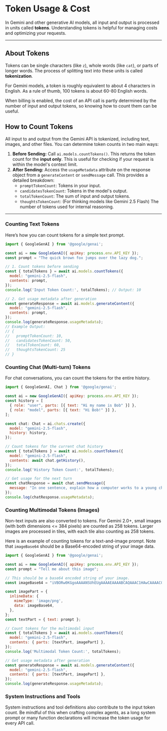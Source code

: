 # Token Usage & Cost

In Gemini and other generative AI models, all input and output is processed in units called **tokens**. Understanding tokens is helpful for managing costs and optimizing your requests.

---

## About Tokens

Tokens can be single characters (like `z`), whole words (like `cat`), or parts of longer words. The process of splitting text into these units is called **tokenization**.

For Gemini models, a token is roughly equivalent to about 4 characters in English. As a rule of thumb, 100 tokens is about 60-80 English words.

When billing is enabled, the cost of an API call is partly determined by the number of input and output tokens, so knowing how to count them can be useful.

## How to Count Tokens

All input to and output from the Gemini API is tokenized, including text, images, and other files. You can determine token counts in two main ways:

1.  **Before Sending:** Call `ai.models.countTokens()`. This returns the token count for the **input only**. This is useful for checking if your request is within the model's context limit.
2.  **After Sending:** Access the `usageMetadata` attribute on the response object from a `generateContent` or `sendMessage` call. This provides a detailed breakdown:
    -   `promptTokenCount`: Tokens in your input.
    -   `candidatesTokenCount`: Tokens in the model's output.
    -   `totalTokenCount`: The sum of input and output tokens.
    -   `thoughtsTokenCount`: (For thinking models like Gemini 2.5 Flash) The number of tokens used for internal reasoning.

---

### Counting Text Tokens

Here’s how you can count tokens for a simple text prompt.

```javascript
import { GoogleGenAI } from '@google/genai';

const ai = new GoogleGenAI({ apiKey: process.env.API_KEY });
const prompt = "The quick brown fox jumps over the lazy dog.";

// 1. Count tokens before sending
const { totalTokens } = await ai.models.countTokens({
  model: "gemini-2.5-flash",
  contents: prompt,
});
console.log('Input Token Count:', totalTokens); // Output: 10

// 2. Get usage metadata after generation
const generateResponse = await ai.models.generateContent({
  model: "gemini-2.5-flash",
  contents: prompt,
});
console.log(generateResponse.usageMetadata);
// Example Output:
// {
//   promptTokenCount: 10,
//   candidatesTokenCount: 50,
//   totalTokenCount: 60,
//   thoughtsTokenCount: 25
// }
```

### Counting Chat (Multi-turn) Tokens

For chat conversations, you can count the tokens for the entire history.

```javascript
import { GoogleGenAI, Chat } from '@google/genai';

const ai = new GoogleGenAI({ apiKey: process.env.API_KEY });
const history = [
  { role: "user", parts: [{ text: "Hi my name is Bob" }] },
  { role: "model", parts: [{ text: "Hi Bob!" }] },
];

const chat: Chat = ai.chats.create({
  model: "gemini-2.5-flash",
  history: history,
});

// Count tokens for the current chat history
const { totalTokens } = await ai.models.countTokens({
  model: "gemini-2.5-flash",
  contents: await chat.getHistory(),
});
console.log('History Token Count:', totalTokens);

// Get usage for the next turn
const chatResponse = await chat.sendMessage({
  message: "In one sentence, explain how a computer works to a young child.",
});
console.log(chatResponse.usageMetadata);
```

### Counting Multimodal Tokens (Images)

Non-text inputs are also converted to tokens. For Gemini 2.0+, small images (with both dimensions <= 384 pixels) are counted as 258 tokens. Larger images are processed in tiles, with each tile also counting as 258 tokens.

Here is an example of counting tokens for a text-and-image prompt. Note that `imageBase64` should be a Base64-encoded string of your image data.

```javascript
import { GoogleGenAI } from '@google/genai';

const ai = new GoogleGenAI({ apiKey: process.env.API_KEY });
const prompt = "Tell me about this image";

// This should be a base64 encoded string of your image.
const imageBase64 = "iVBORw0KGgoAAAANSUhEUgAAAAEAAAABCAQAAAC1HAwCAAAAC0lEQVR42mNkYAAAAAYAAjCB0C8AAAAASUVORK5CYII=";

const imagePart = {
  inlineData: {
    mimeType: 'image/png',
    data: imageBase64,
  },
};
const textPart = { text: prompt };

// Count tokens for the multimodal input
const { totalTokens } = await ai.models.countTokens({
  model: "gemini-2.5-flash",
  contents: { parts: [textPart, imagePart] },
});
console.log('Multimodal Token Count:', totalTokens);

// Get usage metadata after generation
const generateResponse = await ai.models.generateContent({
  model: "gemini-2.5-flash",
  contents: { parts: [textPart, imagePart] },
});
console.log(generateResponse.usageMetadata);
```

### System Instructions and Tools

System instructions and tool definitions also contribute to the input token count. Be mindful of this when crafting complex agents, as a long system prompt or many function declarations will increase the token usage for every API call.

